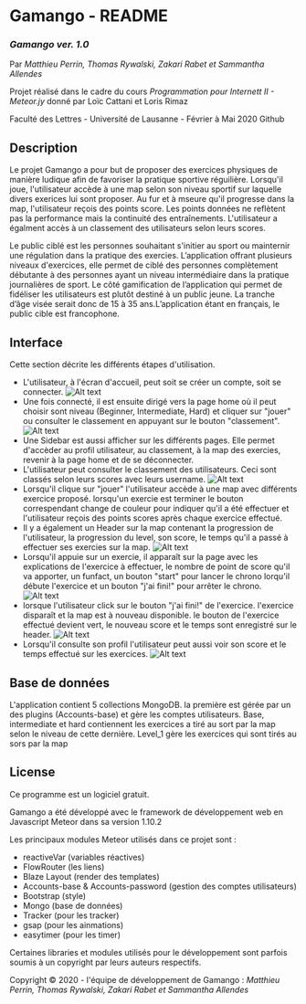 # Gamango - README
### *Gamango ver. 1.0*
Par *Matthieu Perrin, Thomas Rywalski, Zakari Rabet et Sammantha Allendes*

Projet réalisé dans le cadre du cours
*Programmation pour Internett II - Meteor.jy* donné par Loïc Cattani et Loris Rimaz

Faculté des Lettres - Université de Lausanne - Février à Mai 2020 Github
## Description
Le projet Gamango a pour but de proposer des exercices physiques de manière ludique afin de favoriser la pratique sportive réguilière. Lorsqu'il joue, l'utilisateur accède à une map selon son niveau sportif sur laquelle divers exerices lui sont proposer. Au fur et à mseure qu'il progresse dans la map, l'utilisateur reçois des points score. Les points données ne reflètent pas la performance mais la continuité des entraînements. L'utilisateur a égalment accès à un classement des utilisateurs selon leurs scores.

Le public ciblé est les personnes souhaitant s'initier au sport ou mainternir une régulation dans la pratique des exercies. L’application offrant plusieurs niveaux d'exercices, elle permet de ciblé des personnes complètement débutante à des personnes ayant un niveau intermédiaire dans la pratique journalières de sport. Le côté gamification de l’application qui permet de fidéliser les utilisateurs est plutôt destiné à un public jeune. La tranche d’âge visée serait donc de 15 à 35 ans.L’application étant en français, le public cible est francophone.
## Interface
Cette section décrite les différents étapes d'utilisation.
* L'utilisateur, à l'écran d'accueil, peut soit se créer un compte, soit se connecter.
![Alt text](https:// "Login")
* Une fois connecté, il est ensuite dirigé vers la page home où il peut choisir sont niveau (Beginner, Intermediate, Hard) et cliquer sur "jouer" ou consulter le classement en appuyant sur le bouton "classement".
![Alt text](https://github.com/sorchawalsh/projetgr4/raw/master/projet_g4/compromise/Capture_compromise_main_page_indisponible.PNG "Page home")
* Une Sidebar est aussi afficher sur les différents pages. Elle permet d'accèder au profil utilisateur, au classement, à la map des exercies, revenir à la page home et de se déconnecter.
* L'utilisateur peut consulter le classement des utilisateurs. Ceci sont classés selon leurs scores avec leurs username.
![Alt text](https://github.com/sorchawalsh/projetgr4/raw/master/projet_g4/compromise/Capture_compromise_comparaison_utilisateur_groupe.PNG "Page classement")
* Lorsqu'il clique sur "jouer" l'utilisateur accède à une map avec différents exercice proposé. lorsqu'un exercie est terminer le bouton correspendant change de couleur pour indiquer qu'il a été effectuer et l'utilisateur reçois des points scores après chaque exercice effectué.
* Il y a également un Header sur la map contenant la progression de l'utilisateur, la progression du level, son score, le temps qu'il a passé à effectuer ses exercies sur la map.
 ![Alt text](https://github.com/sorchawalsh/projetgr4/raw/master/projet_g4/compromise/Capture_compromise_groupe_membre.PNG "Page map")
* Lorsqu'il appuie sur un exercie, il apparaît sur la page avec les explications de l'exercice à effectuer, le nombre de point de score qu'il va apporter, un funfact, un bouton "start" pour lancer le chrono lorqu'il débute l'exercice et un bouton "j'ai fini!" pour arrêter le chrono.
![Alt text](https://github.com/sorchawalsh/projetgr4/raw/master/projet_g4/compromise/Capture_compromise_groupe_membre.PNG "exercice")
* lorsque l'utilisateur click sur le bouton "j'ai fini!" de l'exercice. l'exercice disparaît et la map est à nouveau disponible. le bouton de l'exercice effectué devient vert, le nouveau score et le temps sont enregistré sur le header.
![Alt text](https://github.com/sorchawalsh/projetgr4/raw/master/projet_g4/compromise/Capture_compromise_groupe_membre.PNG "Page map")
* Lorsqu'il consulte son profil l'utilisateur peut aussi voir son score et le temps effectué sur les exercices. 
![Alt text](https://github.com/sorchawalsh/projetgr4/raw/master/projet_g4/compromise/Capture_compromise_groupe_membre.PNG "Page mon profil")
## Base de données
L'application contient 5 collections MongoDB. la première est gérée par un des plugins (Accounts-base) et gère les comptes utilisateurs. 
Base, intermediate et hard contiennent les exercices a tiré au sort par la map selon le niveau de cette dernière.
Level_1 gère les exercices qui sont tirés au sors par la map

## License
Ce programme est un logiciel gratuit.

Gamango a été développé avec le framework de développement web en Javascript Meteor dans sa version 1.10.2

Les principaux modules Meteor utilisés dans ce projet sont :
* reactiveVar (variables réactives)
* FlowRouter (les liens)
* Blaze Layout (render des templates)
* Accounts-base & Accounts-password (gestion des comptes utilisateurs)
* Bootstrap (style)
* Mongo (base de données)
* Tracker (pour les tracker)
* gsap (pour les ainmations)
* easytimer (pour les timer)

Certaines libraries et modules utilisés pour le développement sont parfois soumis à un copyright par leurs auteurs respectifs.

Copyright © 2020 - l'équipe de développement de Gamango : *Matthieu Perrin, Thomas Rywalski, Zakari Rabet et Sammantha Allendes*

